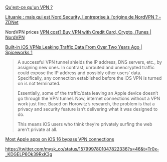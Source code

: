 [Qu'est-ce qu'un VPN ?](https://www.numerama.com/cyberguerre/1101242-quest-ce-quun-vpn.html)

[Lituanie : mais qui est Nord Security, l'entreprise à l'origine de NordVPN ? - ZDNet](https://www.zdnet.fr/guide-achat/lituanie-mais-qui-est-nord-security-l-entreprise-a-l-origine-de-nordvpn-39943278.htm#xtor=123456)

NordVPN prices [VPN cost? Buy VPN with Credit Card, Crypto, iTunes | NordVPN](https://nordvpn.com/pricing/)

[Built-in iOS VPNs Leaking Traffic Data From Over Two Years Ago | Spiceworks 1](https://www.spiceworks.com/it-security/security-vulnerabilities/news/ios-vpn-leak-data/)

> A successful VPN tunnel shields the IP address, DNS servers, etc., by assigning new ones. In contrast, unrouted and unencrypted traffic could expose the IP address and possibly other users’ data. Specifically, any connection established before the iOS VPN is turned on is not terminated.
> 
> Essentially, some of the traffic/data leaving an Apple device doesn’t go through the VPN tunnel. Now, internet connections without a VPN work just fine. Based on Horowitz’s research, the problem is that a privacy and security feature isn’t delivering what it was designed to do.
> 
>This means iOS users who think they’re privately surfing the web aren’t private at all.

[Most Apple apps on iOS 16 bypass VPN connections](https://appleinsider.com/articles/22/10/12/most-apple-apps-on-ios-16-bypass-vpn-connections?utm_medium=rss)

https://twitter.com/mysk_co/status/1579997801047822336?s=46&t=Tr0x-_KDGELP6Ok39RxK3g
